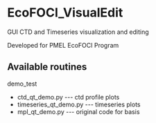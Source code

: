 # EcoFOCI_VisualEdit
GUI CTD and Timeseries visualization and editing

Developed for PMEL EcoFOCI Program

## Available routines

demo_test
+ ctd_qt_demo.py --- ctd profile plots
+ timeseries_qt_demo.py --- timeseries plots
+ mpl_qt_demo.py --- original code for basis   

